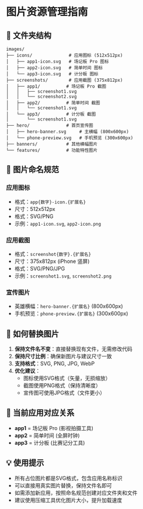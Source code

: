 # 图片资源管理指南

## 📁 文件夹结构

```
images/
├── icons/              # 应用图标 (512x512px)
│   ├── app1-icon.svg   # 场记板 Pro 图标
│   ├── app2-icon.svg   # 简单时间 图标
│   └── app3-icon.svg   # 计分板 图标
├── screenshots/        # 应用截图 (375x812px)
│   ├── app1/          # 场记板 Pro 截图
│   │   ├── screenshot1.svg
│   │   └── screenshot2.svg
│   ├── app2/          # 简单时间 截图
│   │   └── screenshot1.svg
│   └── app3/          # 计分板 截图
│       └── screenshot1.svg
├── hero/              # 首页宣传图
│   ├── hero-banner.svg     # 主横幅 (800x600px)
│   └── phone-preview.svg   # 手机预览 (300x600px)
├── banners/           # 其他横幅图片
└── features/          # 功能特性图片
```

## 🎯 图片命名规范

### 应用图标
- 格式：`app{数字}-icon.{扩展名}`
- 尺寸：512x512px
- 格式：SVG/PNG
- 示例：`app1-icon.svg`, `app2-icon.png`

### 应用截图
- 格式：`screenshot{数字}.{扩展名}`
- 尺寸：375x812px (iPhone 竖屏)
- 格式：SVG/PNG/JPG
- 示例：`screenshot1.svg`, `screenshot2.png`

### 宣传图片
- 英雄横幅：`hero-banner.{扩展名}` (800x600px)
- 手机预览：`phone-preview.{扩展名}` (300x600px)

## 🔄 如何替换图片

1. **保持文件名不变**：直接替换现有文件，无需修改代码
2. **保持尺寸比例**：确保新图片与建议尺寸一致
3. **支持格式**：SVG, PNG, JPG, WebP
4. **优化建议**：
   - 图标使用SVG格式（矢量，无损缩放）
   - 截图使用PNG格式（保持清晰度）
   - 宣传图可使用JPG格式（文件更小）

## 📱 当前应用对应关系

- **app1** = 场记板 Pro (影视拍摄工具)
- **app2** = 简单时间 (全屏时钟)
- **app3** = 计分板 (比赛记分工具)

## 💡 使用提示

- 所有占位图片都是SVG格式，包含应用名称标识
- 可以直接用真实图片替换，保持文件名即可
- 如需添加新应用，按照命名规范创建对应文件夹和文件
- 建议使用压缩工具优化图片大小，提升加载速度